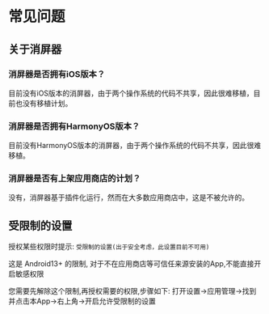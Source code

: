 # 常见问题

## 关于消屏器

### 消屏器是否拥有iOS版本？

目前没有iOS版本的消屏器，由于两个操作系统的代码不共享，因此很难移植，目前也没有移植计划。

### 消屏器是否拥有HarmonyOS版本？

目前没有HarmonyOS版本的消屏器，由于两个操作系统的代码不共享，因此很难移植。

### 消屏器是否有上架应用商店的计划？

没有，消屏器基于插件化运行，然而在大多数应用商店中，这是不被允许的。

## 受限制的设置

授权某些权限时提示:  `受限制的设置(出于安全考虑，此设置目前不可用)`

这是 Android13+ 的限制, 对于不在应用商店等可信任来源安装的App,不能直接开启敏感权限

您需要先解除这个限制,再授权需要的权限,步骤如下:
打开设置->应用管理->找到并点击本App->右上角->开启允许受限制的设置



